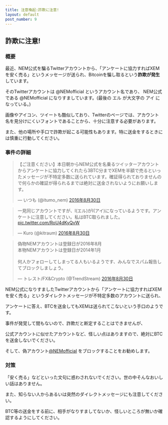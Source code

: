 ```yaml
---
title: 注意喚起:詐欺に注意!
layout: default
post_number: 9
---
```


## 詐欺に注意!

### 概要
最近、NEM公式を騙るTwitterアカウントから、「アンケートに協力すればXEMを安く売る」というメッセージが送られ、Bitcoinを騙し取るという**詐欺が発生**しています。

そのTwitterアカウントは @NEMofficiaI というアカウント名であり、 NEM公式である @NEMofficial になりすましています。(最後の エル が大文字の アイ になっている。)

画像やアイコン、ツイートも酷似しており、Twitterのページでは、アカウント名を見分けにくいフォントであることから、十分に注意する必要があります。

また、他の場所や手口で詐欺が起こる可能性もあります。特に送金をするときには慎重に行動してください。

### 事件の詳細
<blockquote class="twitter-tweet" data-lang="ja"><p lang="ja" dir="ltr">【ご注意ください】本日朝からNEM公式を名乗るツイッターアカウントからアンケートに協力してくれたら3BTC分までXEMを半額で売るといったメッセージが不特定多数に送られています。確証得られておりませんので何らかの確証が得られるまでは絶対に送金されないようにお願いします。</p>&mdash; いつも (@itumo_nem) <a href="https://twitter.com/itumo_nem/status/770579900910579712">2016年8月30日</a></blockquote>
<script async src="//platform.twitter.com/widgets.js" charset="utf-8"></script>

<blockquote class="twitter-tweet" data-lang="ja"><p lang="ja" dir="ltr">一見同じアカウントですが、l(エル)がI(アイ)になっているようです。アンケートに注意してください。私はBTC取られました。 <a href="https://t.co/RoU4dKyQvW">pic.twitter.com/RoU4dKyQvW</a></p>&mdash; Kuro (@kitraum) <a href="https://twitter.com/kitraum/status/770586995064123392">2016年8月30日</a></blockquote>
<script async src="//platform.twitter.com/widgets.js" charset="utf-8"></script>

<blockquote class="twitter-tweet" data-lang="ja"><p lang="ja" dir="ltr">偽物NEMアカウントは登録日が2016年8月<br>本物NEMアカウントは登録日が2014年1月<br><br>何人かフォローしてしまってる人もいるようです、みんなでスパム報告してブロックしましょう。</p>&mdash; トレスト/FX&amp;Crypto (@TrendStream) <a href="https://twitter.com/TrendStream/status/770595683040497666">2016年8月30日</a></blockquote>
<script async src="//platform.twitter.com/widgets.js" charset="utf-8"></script>

NEM公式になりすましたTwitterアカウントから「アンケートに協力すればXEMを安く売る」というダイレクトメッセージが不特定多数のアカウントに送られ、

アンケートに答え、BTCを送金してもXEMは送られてこないという手口のようです。

事件が発覚して間もないので、詐欺だと断定することはできませんが、

公式アカウントに似せたアカウントなど、怪しい点はありますので、絶対にBTCを送金しないでください。

そして、偽アカウント[@NEMofficiaI](https://twitter.com/NEMofficiaI) をブロックすることをお勧めします。

### 対策
「安く売る」などといった文句に惑わされないでください。世の中そんなおいしい話はありません。

また、知らない人からあるいは突然のダイレクトメッセージにも注意してください。

BTC等の送金をする前に、相手がなりすましてないか、怪しいところが無いか確認するようにしてください。
